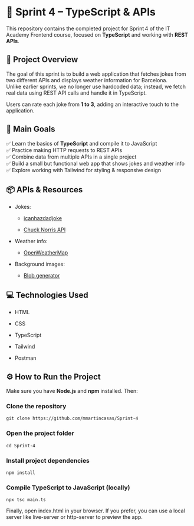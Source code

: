 # 🚀 Sprint 4 – TypeScript & APIs

This repository contains the completed project for Sprint 4 of the IT Academy Frontend course, focused on **TypeScript** and working with **REST APIs**.


## 📝 Project Overview

The goal of this sprint is to build a web application that fetches jokes from two different APIs and displays weather information for Barcelona.  
Unlike earlier sprints, we no longer use hardcoded data; instead, we fetch real data using REST API calls and handle it in TypeScript.

Users can rate each joke from **1 to 3**, adding an interactive touch to the application.


## 🚀 Main Goals

✅ Learn the basics of **TypeScript** and compile it to JavaScript  
✅ Practice making HTTP requests to REST APIs  
✅ Combine data from multiple APIs in a single project  
✅ Build a small but functional web app that shows jokes and weather info  
✅ Explore working with Tailwind for styling & responsive design


## 📦 APIs & Resources
- Jokes:

  - [icanhazdadjoke](https://icanhazdadjoke.com/api)


  - [Chuck Norris API](https://api.chucknorris.io/)

- Weather info:

  - [OpenWeatherMap](https://openweathermap.org/)

- Background images:

  - [Blob generator](https://www.magicpattern.design/tools/blob-generator)


## 💻 Technologies Used
- HTML

- CSS

- TypeScript

- Tailwind

- Postman


## ⚙️ How to Run the Project

Make sure you have **Node.js** and **npm** installed. Then:


### Clone the repository
```
git clone https://github.com/mmartincasas/Sprint-4
```

### Open the project folder
```
cd Sprint-4
```

### Install project dependencies
```
npm install
```

### Compile TypeScript to JavaScript (locally)
```
npx tsc main.ts
```
Finally, open index.html in your browser.
If you prefer, you can use a local server like live-server or http-server to preview the app.
